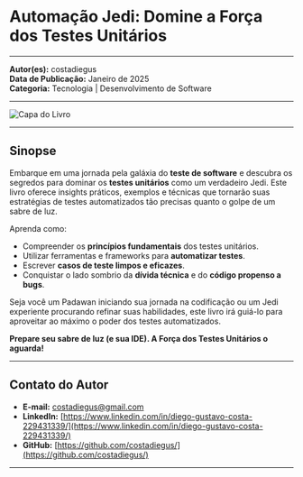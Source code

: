 # Automação Jedi: Domine a Força dos Testes Unitários

---

**Autor(es):** costadiegus  
**Data de Publicação:** Janeiro de 2025  
**Categoria:** Tecnologia | Desenvolvimento de Software  

---

![Capa do Livro](./caminho-para-imagem-da-capa.jpg)

---

## Sinopse

Embarque em uma jornada pela galáxia do **teste de software** e descubra os segredos para dominar os **testes unitários** como um verdadeiro Jedi. Este livro oferece insights práticos, exemplos e técnicas que tornarão suas estratégias de testes automatizados tão precisas quanto o golpe de um sabre de luz.

Aprenda como:  
- Compreender os **princípios fundamentais** dos testes unitários.  
- Utilizar ferramentas e frameworks para **automatizar testes**.  
- Escrever **casos de teste limpos e eficazes**.  
- Conquistar o lado sombrio da **dívida técnica** e do **código propenso a bugs**.

Seja você um Padawan iniciando sua jornada na codificação ou um Jedi experiente procurando refinar suas habilidades, este livro irá guiá-lo para aproveitar ao máximo o poder dos testes automatizados.  

**Prepare seu sabre de luz (e sua IDE). A Força dos Testes Unitários o aguarda!**

---

## Contato do Autor

- **E-mail:** [costadiegus@gmail.com](mailto:costadiegus@gmail.com)  
- **LinkedIn:** [https://www.linkedin.com/in/diego-gustavo-costa-229431339/](https://www.linkedin.com/in/diego-gustavo-costa-229431339/)  
- **GitHub:** [https://github.com/costadiegus/](https://github.com/costadiegus/)  

---
